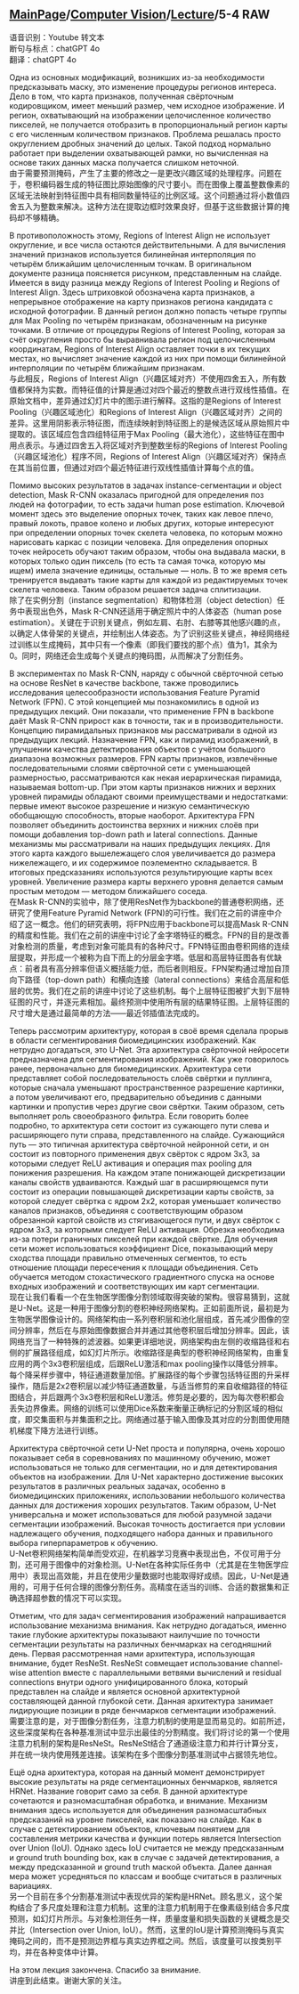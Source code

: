 ## [MainPage](../../index.md)/[Computer Vision](../README.md)/[Lecture](../Lecture.md)/5-4 RAW

语音识别：Youtube 转文本  
断句与标点：chatGPT 4o  
翻译：chatGPT 4o  

Одна из основных модификаций, возникших из-за необходимости предсказывать маску, это изменение процедуры регионов интереса. Дело в том, что карта признаков, полученная свёрточным кодировщиком, имеет меньший размер, чем исходное изображение. И регион, охватывающий на изображении целочисленное количество пикселей, не получается отобразить в пропорциональный регион карты с его численным количеством признаков. Проблема решалась просто округлением дробных значений до целых. Такой подход нормально работает при выделении охватывающей рамки, но вычисленная на основе таких данных маска получается слишком неточной.  
由于需要预测掩码，产生了主要的修改之一是更改兴趣区域的处理程序。问题在于，卷积编码器生成的特征图比原始图像的尺寸要小。而在图像上覆盖整数像素的区域无法映射到特征图中具有相同数量特征的比例区域。这个问题通过将小数值四舍五入为整数来解决。这种方法在提取边框时效果良好，但基于这些数据计算的掩码却不够精确。

В противоположность этому, Regions of Interest Align не использует округление, и все числа остаются действительными. А для вычисления значений признаков используется билинейная интерполяция по четырём ближайшим целочисленным точкам. В оригинальном документе разница поясняется рисунком, представленным на слайде. Имеется в виду разница между Regions of Interest Pooling и Regions of Interest Align. Здесь штриховкой обозначена карта признаков, а непрерывное отображение на карту признаков региона кандидата с исходной фотографии. В данный регион должно попасть четыре группы для Max Pooling по четырём признакам, обозначенным на рисунке точками. В отличие от процедуры Regions of Interest Pooling, которая за счёт округления просто бы выравнивала регион под целочисленным координатам, Regions of Interest Align оставляет точки в их текущих местах, но вычисляет значение каждой из них при помощи билинейной интерполяции по четырём ближайшим признакам.  
与此相反，Regions of Interest Align（兴趣区域对齐）不使用四舍五入，所有数值都保持为实数。而特征值的计算是通过对四个最近的整数点进行双线性插值。在原始文档中，差异通过幻灯片中的图示进行解释。这指的是Regions of Interest Pooling（兴趣区域池化）和Regions of Interest Align（兴趣区域对齐）之间的差异。这里用阴影表示特征图，而连续映射到特征图上的是候选区域从原始照片中提取的。该区域应包含四组特征用于Max Pooling（最大池化），这些特征在图中用点表示。与通过四舍五入将区域对齐到整数坐标的Regions of Interest Pooling（兴趣区域池化）程序不同，Regions of Interest Align（兴趣区域对齐）保持点在其当前位置，但通过对四个最近特征进行双线性插值计算每个点的值。

Помимо высоких результатов в задачах instance-сегментации и object detection, Mask R-CNN оказалась пригодной для определения поз людей на фотографии, то есть задачи human pose estimation. Ключевой момент здесь это выделение опорных точек, таких как левое плечо, правый локоть, правое колено и любых других, которые интересуют при определении опорных точек скелета человека, по которым можно нарисовать каркас с позиции человека. Для определения опорных точек нейросеть обучают таким образом, чтобы она выдавала маски, в которых только один пиксель (то есть та самая точка, которую мы ищем) имела значение единицы, остальные — ноль. В то же время сеть тренируется выдавать такие карты для каждой из редактируемых точек скелета человека. Таким образом решается задача сплитизации.  
除了在实例分割（instance segmentation）和物体检测（object detection）任务中表现出色外，Mask R-CNN还适用于确定照片中的人体姿态（human pose estimation）。关键在于识别关键点，例如左肩、右肘、右膝等其他感兴趣的点，以确定人体骨架的关键点，并绘制出人体姿态。为了识别这些关键点，神经网络经过训练以生成掩码，其中只有一个像素（即我们要找的那个点）值为1，其余为0。同时，网络还会生成每个关键点的掩码图，从而解决了分割任务。

В экспериментах по Mask R-CNN, наряду с обычной свёрточной сетью на основе ResNet в качестве backbone, также проводились исследования целесообразности использования Feature Pyramid Network (FPN). С этой концепцией мы познакомились в одной из предыдущих лекций. Они показали, что применение FPN в backbone даёт Mask R-CNN прирост как в точности, так и в производительности. Концепцию пирамидальных признаков мы рассматривали в одной из предыдущих лекций. Назначение FPN, как и пирамид изображений, в улучшении качества детектирования объектов с учётом большого диапазона возможных размеров. FPN карты признаков, извлечённые последовательными слоями свёрточной сети с уменьшающей размерностью, рассматриваются как некая иерархическая пирамида, называемая bottom-up. При этом карты признаков нижних и верхних уровней пирамиды обладают своими преимуществами и недостатками: первые имеют высокое разрешение и низкую семантическую обобщающую способность, вторые наоборот. Архитектура FPN позволяет объединить достоинства верхних и нижних слоёв при помощи добавления top-down path и lateral connections. Данные механизмы мы рассматривали на наших предыдущих лекциях. Для этого карта каждого вышележащего слоя увеличивается до размера нижележащего, и их содержимое поэлементно складывается. В итоговых предсказаниях используются результирующие карты всех уровней. Увеличение размера карты верхнего уровня делается самым простым методом — методом ближайшего соседа.  
在Mask R-CNN的实验中，除了使用ResNet作为backbone的普通卷积网络，还研究了使用Feature Pyramid Network (FPN)的可行性。我们在之前的讲座中介绍了这一概念。他们的研究表明，将FPN应用于backbone可以提高Mask R-CNN的精度和性能。我们在之前的讲座中讨论了金字塔特征的概念。FPN的目的是改善对象检测的质量，考虑到对象可能具有的各种尺寸。FPN特征图由卷积网络的连续层提取，并形成一个被称为自下而上的分层金字塔。低层和高层特征图各有优缺点：前者具有高分辨率但语义概括能力低，而后者则相反。FPN架构通过增加自顶向下路径（top-down path）和横向连接（lateral connections）来结合高层和低层的优势。我们在之前的讲座中讨论了这些机制。每个上层特征图被扩大到下层特征图的尺寸，并逐元素相加。最终预测中使用所有层的结果特征图。上层特征图的尺寸增大是通过最简单的方法——最近邻插值法完成的。

Теперь рассмотрим архитектуру, которая в своё время сделала прорыв в области сегментирования биомедицинских изображений. Как нетрудно догадаться, это U-Net. Эта архитектура свёрточной нейросети предназначена для сегментирования изображений. Как уже говорилось ранее, первоначально для биомедицинских. Архитектура сети представляет собой последовательность слоёв свёртки и пуллинга, которые сначала уменьшают пространственное разрешение картинки, а потом увеличивают его, предварительно объединив с данными картинки и пропустив через другие свои свёртки. Таким образом, сеть выполняет роль своеобразного фильтра. Если говорить более подробно, то архитектура сети состоит из сужающего пути слева и расширяющего пути справа, представленного на слайде. Сужающийся путь — это типичная архитектура свёрточной нейронной сети, и он состоит из повторного применения двух свёрток с ядром 3x3, за которыми следует ReLU активация и операция max pooling для понижения разрешения. На каждом этапе понижающей дискретизации каналы свойств удваиваются. Каждый шаг в расширяющемся пути состоит из операции повышающей дискретизации карты свойств, за которой следует свёртка с ядром 2x2, которая уменьшает количество каналов признаков, объединяя с соответствующим образом обрезанной картой свойств из стягивающегося пути, и двух свёрток с ядром 3x3, за которыми следует ReLU активация. Обрезка необходима из-за потери граничных пикселей при каждой свёртке. Для обучения сети может использоваться коэффициент Dice, показывающий меру сходства площади правильно отмеченных сегментов, то есть отношение площади пересечения к площади объединения. Сеть обучается методом стохастического градиентного спуска на основе входных изображений и соответствующих им карт сегментации.  
现在让我们看看一个在生物医学图像分割领域取得突破的架构。很容易猜到，这就是U-Net。这是一种用于图像分割的卷积神经网络架构。正如前面所说，最初是为生物医学图像设计的。网络架构由一系列卷积层和池化层组成，首先减少图像的空间分辨率，然后在与原始图像数据合并并通过其他卷积层后增加分辨率。因此，该网络充当了一种特殊的滤波器。如果更详细地说，网络架构由左侧的收缩路径和右侧的扩展路径组成，如幻灯片所示。收缩路径是典型的卷积神经网络架构，由重复应用的两个3x3卷积层组成，后跟ReLU激活和max pooling操作以降低分辨率。每个降采样步骤中，特征通道数量加倍。扩展路径的每个步骤包括特征图的升采样操作，随后是2x2卷积层以减少特征通道数量，与适当修剪的来自收缩路径的特征图结合，并后跟两个3x3卷积层和ReLU激活。修剪是必要的，因为每次卷积都会丢失边界像素。网络的训练可以使用Dice系数来衡量正确标记的分割区域的相似度，即交集面积与并集面积之比。网络通过基于输入图像及其对应的分割图使用随机梯度下降方法进行训练。

Архитектура свёрточной сети U-Net проста и популярна, очень хорошо показывает себя в соревнованиях по машинному обучению, может использоваться не только для сегментации, но и для детектирования объектов на изображении. Для U-Net характерно достижение высоких результатов в различных реальных задачах, особенно в биомедицинских приложениях, использовании небольшого количества данных для достижения хороших результатов. Таким образом, U-Net универсальна и может использоваться для любой разумной задачи сегментации изображений. Высокая точность достигается при условии надлежащего обучения, подходящего набора данных и правильного выбора гиперпараметров к обучению.  
U-Net卷积网络架构简单而受欢迎，在机器学习竞赛中表现出色，不仅可用于分割，还可用于图像中的对象检测。U-Net在各种实际任务中（尤其是在生物医学应用中）表现出高效能，并且在使用少量数据时也能取得好成绩。因此，U-Net是通用的，可用于任何合理的图像分割任务。高精度在适当的训练、合适的数据集和正确选择超参数的情况下可以实现。

Отметим, что для задач сегментирования изображений напрашивается использование механизма внимания. Как нетрудно догадаться, именно такие глубокие архитектуры показывают наилучшие по точности сегментации результаты на различных бенчмарках на сегодняшний день. Первая рассмотренная нами архитектура, использующая внимание, будет ResNeSt. ResNeSt совмещает использование channel-wise attention вместе с параллельными ветвями вычислений и residual connections внутри одного унифицированного блока, который представлен на слайде и является основной архитектурной составляющей данной глубокой сети. Данная архитектура занимает лидирующие позиции в ряде бенчмарков сегментации изображений.  
需要注意的是，对于图像分割任务，注意力机制的使用是显而易见的。如前所述，这些深度架构在各种基准测试中显示出最佳的分割精度。我们将讨论的第一个使用注意力机制的架构是ResNeSt。ResNeSt结合了通道级注意力和并行计算分支，并在统一块内使用残差连接。该架构在多个图像分割基准测试中占据领先地位。

Ещё одна архитектура, которая на данный момент демонстрирует высокие результаты на ряде сегментационных бенчмарков, является HRNet. Название говорит само за себя. В данной архитектуре сочетаются и разномасштабная обработка, и внимание. Механизм внимания здесь используется для объединения разномасштабных предсказаний на уровне пикселей, как показано на слайде. Как в случае с детектированием объектов, ключевым понятием для составления метрики качества и функции потерь является Intersection over Union (IoU). Однако здесь IoU считается не между предсказанным и ground truth bounding box, как в случае с задачей детектирования, а между предсказанной и ground truth маской объекта. Далее данная мера может усредняться по классам и вообще считаться в различных вариациях.  
另一个目前在多个分割基准测试中表现优异的架构是HRNet。顾名思义，这个架构结合了多尺度处理和注意力机制。这里的注意力机制用于在像素级别结合多尺度预测，如幻灯片所示。与对象检测任务一样，质量度量和损失函数的关键概念是交并比（Intersection over Union, IoU）。然而，这里的IoU是计算预测掩码与真实掩码之间的，而不是预测边界框与真实边界框之间。然后，该度量可以按类别平均，并在各种变体中计算。

На этом лекция закончена. Спасибо за внимание.  
讲座到此结束。谢谢大家的关注。